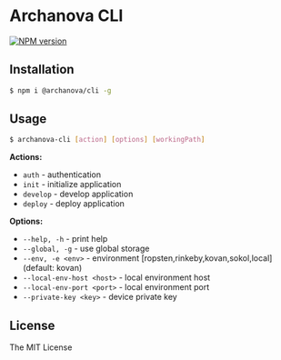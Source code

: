 # Archanova CLI

[![NPM version][npm-image]][npm-url]

## Installation

```bash
$ npm i @archanova/cli -g
```

## Usage

```bash
$ archanova-cli [action] [options] [workingPath]
```

**Actions:**
* `auth` - authentication
* `init` - initialize application
* `develop` - develop application
* `deploy` - deploy application

**Options:**
* `--help, -h` - print help
* `--global, -g` - use global storage
* `--env, -e <env>` - environment [ropsten,rinkeby,kovan,sokol,local] (default: kovan)
* `--local-env-host <host>` - local environment host
* `--local-env-port <port>` - local environment port
* `--private-key <key>` - device private key


## License

The MIT License

[npm-image]: https://badge.fury.io/js/%40archanova%2Fcli.svg
[npm-url]: https://npmjs.org/package/@archanova/cli
